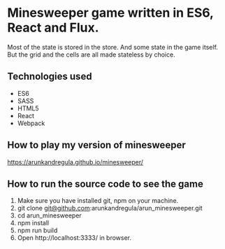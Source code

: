 # Minesweeper game written in ES6, React and Flux.
Most of the state is stored in the store. And some state in the game itself. But the grid and the cells are all made stateless by choice.

## Technologies used

- ES6
- SASS
- HTML5
- React
- Webpack

## How to play my version of minesweeper
https://arunkandregula.github.io/minesweeper/

## How to run the source code to see the game
1. Make sure you have installed git, npm on your machine.
2. git clone git@github.com:arunkandregula/arun_minesweeper.git
3. cd arun_minesweeper
4. npm install
5. npm run build
6. Open http://localhost:3333/ in browser.



